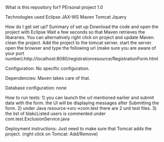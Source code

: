 What is this repository for? PErsonal project 1.0

Technologies used Eclipse JAX-WS Maven Tomcat Jquery

How do I get set up? Summary of set up Download the code and open the project with Eclipse Wait a few seconds so that Maven retrieves the libararies. You can alternatively right click on project and update Maven. clean the project. Add the project to the tomcat server. start the server. open the browser and type the following url (make sure you are aware of your port number):http://localhost:8080/registrationresource/RegistrationForm.html

Configuration: No specific configuration.

Dependencies: Maven takes care of that.

Database configuration: none

How to run tests: 1) you can launch the url mentioned earlier and submit data with the form. the UI will be displaying messages after Submitting the form. 2) under Java resource->src->com.test there are 2 unit test files. 3) the list of blakcListed users is commented under com.test.ExclusionService.java

Deployment instructions: Just need to make sure that Tomcat adds the project. (right click on Tomcat: Add/Remove)
